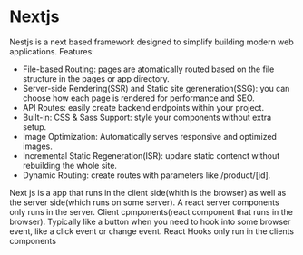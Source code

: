 # Nextjs

Nestjs is a next based framework designed to simplify building modern web applications. Features:

- File-based Routing: pages are atomatically routed based on the file structure in the pages or app directory.
- Server-side Rendering(SSR) and Static site gereneration(SSG): you can choose how each page is rendered for performance and SEO.
- API Routes: easily create backend endpoints within your project.
- Built-in: CSS & Sass Support: style your components without extra setup.
- Image Optimization: Automatically serves responsive and optimized images.
- Incremental Static Regeneration(ISR): updare static contenct without rebuilding the whole site.
- Dynamic Routing: create routes with parameters like /product/[id].

Next js is a app that runs in the client side(whith is the browser) as well as the server side(which runs on some server). A react server components only runs in the server. 
Client cpmponents(react component that runs in the browser). Typically like a button when you need to hook into some browser event, like a click event or change event.
React Hooks only run in the clients components